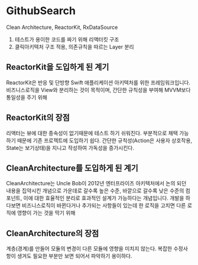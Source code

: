 # GithubSearch

Clean Architecture, ReactorKit, RxDataSource

1. 테스트가 용이한 코드를 짜기 위해 리액터킷 구조
2. 클릭아키텍처 구조 적용, 의존규칙을 따르는 Layer 분리

## ReactorKit을 도입하게 된 계기

ReactorKit은 반응 및 단방향 Swift 애플리케이션 아키텍처를 위한 프레임워크입니다.
비즈니스로직을 View와 분리하는 것이 목적이며, 간단한 규칙성을 부여해 MVVM보다 통일성을 주기 위해

## ReactorKit의 장점

리액터는 뷰에 대한 종속성이 없기때문에 테스트 하기 쉬워진다.
부분적으로 채택 가능하기 때문에 기존 프로젝트에 도입하기 쉽다.
간단한 규칙성(Action은 사용자 상호작용, State는 보기상태)을 지니고 작성하여 가독성을 증가시킨다.

## CleanArchitecture를 도입하게 된 계기

CleanArchitecture는 Uncle Bob이 2012년 엔터프라이즈 아키텍처에서 논의 되던 내용을 집약시킨 개념으로 가운데로 갈수록 높은 수준, 바깥으로 갈수록 낮은 수준의 컴포넌트, 이에 대한 효율적인 분리로 효과적인 설계가 가능하다는 개념입니다.
개발을 하다보면 비즈니스로직이 바뀐다거나 추가되는 사항들이 있는데 한 로직을 고치면 다른 로직에 영향이 가는 것을 막기 위해

## CleanArchitecture의 장점

계층(경계)를 만들어 모듈의 변경이 다른 모듈에 영향을 미치지 않는다.
복잡한 수정사항이 생겨도 필요한 부분만 보면 되어서 파악하기 용이하다.

